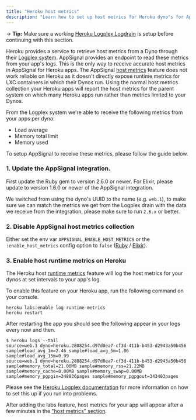 ```yaml
---
title: "Heroku host metrics"
description: "Learn how to set up host metrics for Heroku dyno's for AppSignal using Heroku's logplex system."
---
```


-> **Tip:** Make sure a working [Heroku Logplex Logdrain](/herou/setup-logdrain.html) is setup before continuing with this section.

Heroku provides a service to retrieve host metrics from a Dyno through their [Logplex system](https://devcenter.heroku.com/articles/logplex).
 AppSignal provides an endpoint to read these metrics from your app's logs. This is the only way to receive accurate host metrics in AppSignal for Heroku apps. The AppSignal [host metrics](/metrics/host.html) feature does not work reliable on Heroku as it doesn't directly expose runtime metrics for LXC containers in which their Dynos run. Using the normal host metrics collection your Heroku apps will report the host metrics for the parent system on which many Heroku apps run rather than metrics limited to your Dynos.

From the Logplex system we're able to receive the following metrics from your apps per dyno:

* Load average
* Memory total limit
* Memory used

To setup AppSignal to receive these metrics, please follow the guide below.

### 1. Update the AppSignal integration.

First update the Ruby gem to version 2.6.0 or newer.
For Elixir, please update to version 1.6.0 or newer of the AppSignal integration.

We switched from using the dyno's UUID to the name (e.g. `web.1`), to make sure we can match the metrics we get from the Logplex drain with the data we receive from the integration, please make sure to run `2.6.x` or better.

### 2. Disable AppSignal host metrics collection

Either set the env var `APPSIGNAL_ENABLE_HOST_METRICS` or the `:enable_host_metrics` config option to `false` ([Ruby](/ruby/configuration/options.html#enable_host_metrics) / [Elixir](/elixir/configuration/options.html#enable_host_metrics)).

### 3. Enable host runtime metrics on Heroku

The Heroku host [runtime metrics](https://devcenter.heroku.com/articles/log-runtime-metrics) feature will log the host metrics for your dynos at set intervals to your app's log.

To enable this feature on your Heroku app, run the following command on your console.

```
heroku labs:enable log-runtime-metrics
heroku restart
```

After restarting the app you should see the following appear in your logs every now and then.

```
$ heroku logs --tail
source=web.1 dyno=heroku.2808254.d97d0ea7-cf3d-411b-b453-d2943a50b456 sample#load_avg_1m=2.46 sample#load_avg_5m=1.06 sample#load_avg_15m=0.99
source=web.1 dyno=heroku.2808254.d97d0ea7-cf3d-411b-b453-d2943a50b456 sample#memory_total=21.00MB sample#memory_rss=21.22MB sample#memory_cache=0.00MB sample#memory_swap=0.00MB sample#memory_pgpgin=348836pages sample#memory_pgpgout=343403pages
```

Please see the [Heroku Logplex documentation](https://devcenter.heroku.com/articles/log-runtime-metrics) for more information on how to set this up if you run into problems.

After adding the labs feature, host metrics for your app will appear after a few minutes in the ["host metrics" section](https://appsignal.com/redirect-to/app?to=host_metrics).
